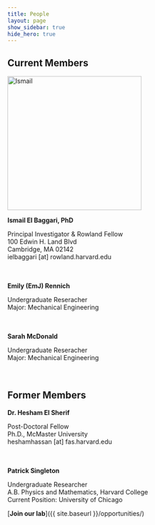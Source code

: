 ```yaml
---
title: People
layout: page
show_sidebar: true
hide_hero: true
---
```


<h2>Current Members</h2>
<img src="../img/Ismail.png" alt="Ismail" width="300"/>


**Ismail El Baggari, PhD**

Principal Investigator & Rowland Fellow<br/>
100 Edwin H. Land Blvd<br/>
Cambridge, MA 02142<br/>
ielbaggari [at] rowland.harvard.edu<br/>
<br/>
<br/>


**Emily (EmJ) Rennich**

Undergraduate Reseracher<br/>
Major: Mechanical Engineering<br/>
<br/>
<br/>

**Sarah McDonald**

Undergraduate Reseracher<br/>
Major: Mechanical Engineering<br/>
<br/>
<br/>


<h2>Former Members</h2>

**Dr. Hesham El Sherif**

Post-Doctoral Fellow<br/>
Ph.D., McMaster University<br/>
heshamhassan [at] fas.harvard.edu<br/>
<br/>
<br/>


**Patrick Singleton**

Undergraduate Researcher<br/>
A.B. Physics and Mathematics, Harvard College <br/>
Current Position: University of Chicago

[**Join our lab**]({{ site.baseurl }}/opportunities/)
